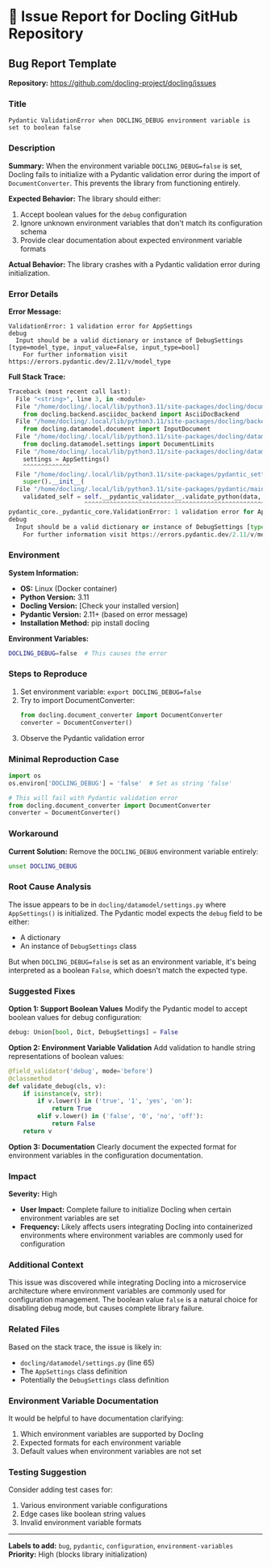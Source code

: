# 🐛 Issue Report for Docling GitHub Repository

## Bug Report Template

**Repository:** https://github.com/docling-project/docling/issues

### Title
```
Pydantic ValidationError when DOCLING_DEBUG environment variable is set to boolean false
```

### Description

**Summary:**
When the environment variable `DOCLING_DEBUG=false` is set, Docling fails to initialize with a Pydantic validation error during the import of `DocumentConverter`. This prevents the library from functioning entirely.

**Expected Behavior:**
The library should either:
1. Accept boolean values for the `debug` configuration
2. Ignore unknown environment variables that don't match its configuration schema
3. Provide clear documentation about expected environment variable formats

**Actual Behavior:**
The library crashes with a Pydantic validation error during initialization.

### Error Details

**Error Message:**
```
ValidationError: 1 validation error for AppSettings
debug
  Input should be a valid dictionary or instance of DebugSettings [type=model_type, input_value=False, input_type=bool]
    For further information visit https://errors.pydantic.dev/2.11/v/model_type
```

**Full Stack Trace:**
```python
Traceback (most recent call last):
  File "<string>", line 3, in <module>
  File "/home/docling/.local/lib/python3.11/site-packages/docling/document_converter.py", line 15, in <module>
    from docling.backend.asciidoc_backend import AsciiDocBackend
  File "/home/docling/.local/lib/python3.11/site-packages/docling/backend/asciidocbackend.py", line 21, in <module>
    from docling.datamodel.document import InputDocument
  File "/home/docling/.local/lib/python3.11/site-packages/docling/datamodel/document.py", line 69, in <module>
    from docling.datamodel.settings import DocumentLimits
  File "/home/docling/.local/lib/python3.11/site-packages/docling/datamodel/settings.py", line 65, in <module>
    settings = AppSettings()
    ^^^^^^^^^^^^^
  File "/home/docling/.local/lib/python3.11/site-packages/pydantic_settings/main.py", line 188, in __init__
    super().__init__(
  File "/home/docling/.local/lib/python3.11/site-packages/pydantic/main.py", line 253, in __init__
    validated_self = self.__pydantic_validator__.validate_python(data, self_instance=self)
                     ^^^^^^^^^^^^^^^^^^^^^^^^^^^^^^^^^^^^^^^^^^^^^^^^^^^^^^^^^^^^^^^^^^^^^
pydantic_core._pydantic_core.ValidationError: 1 validation error for AppSettings
debug
  Input should be a valid dictionary or instance of DebugSettings [type=model_type, input_value=False, input_type=bool]
    For further information visit https://errors.pydantic.dev/2.11/v/model_type
```

### Environment

**System Information:**
- **OS:** Linux (Docker container)
- **Python Version:** 3.11
- **Docling Version:** [Check your installed version]
- **Pydantic Version:** 2.11+ (based on error message)
- **Installation Method:** pip install docling

**Environment Variables:**
```bash
DOCLING_DEBUG=false  # This causes the error
```

### Steps to Reproduce

1. Set environment variable: `export DOCLING_DEBUG=false`
2. Try to import DocumentConverter:
   ```python
   from docling.document_converter import DocumentConverter
   converter = DocumentConverter()
   ```
3. Observe the Pydantic validation error

### Minimal Reproduction Case

```python
import os
os.environ['DOCLING_DEBUG'] = 'false'  # Set as string 'false'

# This will fail with Pydantic validation error
from docling.document_converter import DocumentConverter
converter = DocumentConverter()
```

### Workaround

**Current Solution:**
Remove the `DOCLING_DEBUG` environment variable entirely:
```bash
unset DOCLING_DEBUG
```

### Root Cause Analysis

The issue appears to be in `docling/datamodel/settings.py` where `AppSettings()` is initialized. The Pydantic model expects the `debug` field to be either:
- A dictionary
- An instance of `DebugSettings` class

But when `DOCLING_DEBUG=false` is set as an environment variable, it's being interpreted as a boolean `False`, which doesn't match the expected type.

### Suggested Fixes

**Option 1: Support Boolean Values**
Modify the Pydantic model to accept boolean values for debug configuration:
```python
debug: Union[bool, Dict, DebugSettings] = False
```

**Option 2: Environment Variable Validation**
Add validation to handle string representations of boolean values:
```python
@field_validator('debug', mode='before')
@classmethod
def validate_debug(cls, v):
    if isinstance(v, str):
        if v.lower() in ('true', '1', 'yes', 'on'):
            return True
        elif v.lower() in ('false', '0', 'no', 'off'):
            return False
    return v
```

**Option 3: Documentation**
Clearly document the expected format for environment variables in the configuration documentation.

### Impact

**Severity:** High
- **User Impact:** Complete failure to initialize Docling when certain environment variables are set
- **Frequency:** Likely affects users integrating Docling into containerized environments where environment variables are commonly used for configuration

### Additional Context

This issue was discovered while integrating Docling into a microservice architecture where environment variables are commonly used for configuration management. The boolean value `false` is a natural choice for disabling debug mode, but causes complete library failure.

### Related Files

Based on the stack trace, the issue is likely in:
- `docling/datamodel/settings.py` (line 65)
- The `AppSettings` class definition
- Potentially the `DebugSettings` class definition

### Environment Variable Documentation

It would be helpful to have documentation clarifying:
1. Which environment variables are supported by Docling
2. Expected formats for each environment variable
3. Default values when environment variables are not set

### Testing Suggestion

Consider adding test cases for:
1. Various environment variable configurations
2. Edge cases like boolean string values
3. Invalid environment variable formats

---

**Labels to add:** `bug`, `pydantic`, `configuration`, `environment-variables`
**Priority:** High (blocks library initialization)